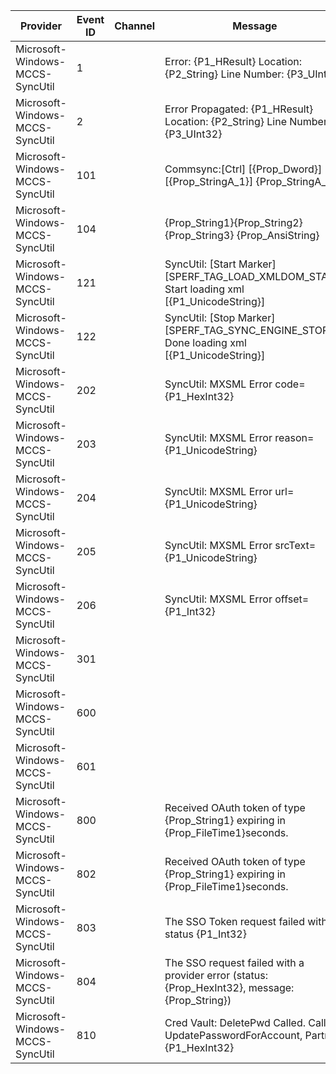 Provider                         |  Event ID  |  Channel  |  Message
---------------------------------|------------|-----------|------------------------------------------------------------------------------------------------
Microsoft-Windows-MCCS-SyncUtil  |  1         |           |  Error: {P1_HResult} Location: {P2_String} Line Number: {P3_UInt32}
Microsoft-Windows-MCCS-SyncUtil  |  2         |           |  Error Propagated: {P1_HResult} Location: {P2_String} Line Number: {P3_UInt32}
Microsoft-Windows-MCCS-SyncUtil  |  101       |           |  Commsync:[Ctrl] [{Prop_Dword}] [{Prop_StringA_1}] {Prop_StringA_2}
Microsoft-Windows-MCCS-SyncUtil  |  104       |           |  {Prop_String1}{Prop_String2}{Prop_String3} {Prop_AnsiString}
Microsoft-Windows-MCCS-SyncUtil  |  121       |           |  SyncUtil: [Start Marker] [SPERF_TAG_LOAD_XMLDOM_START] Start loading xml [{P1_UnicodeString}]
Microsoft-Windows-MCCS-SyncUtil  |  122       |           |  SyncUtil: [Stop Marker] [SPERF_TAG_SYNC_ENGINE_STOP] Done loading xml [{P1_UnicodeString}]
Microsoft-Windows-MCCS-SyncUtil  |  202       |           |  SyncUtil: MXSML Error code={P1_HexInt32}
Microsoft-Windows-MCCS-SyncUtil  |  203       |           |  SyncUtil: MXSML Error reason={P1_UnicodeString}
Microsoft-Windows-MCCS-SyncUtil  |  204       |           |  SyncUtil: MXSML Error url={P1_UnicodeString}
Microsoft-Windows-MCCS-SyncUtil  |  205       |           |  SyncUtil: MXSML Error srcText={P1_UnicodeString}
Microsoft-Windows-MCCS-SyncUtil  |  206       |           |  SyncUtil: MXSML Error offset={P1_Int32}
Microsoft-Windows-MCCS-SyncUtil  |  301       |           |
Microsoft-Windows-MCCS-SyncUtil  |  600       |           |
Microsoft-Windows-MCCS-SyncUtil  |  601       |           |
Microsoft-Windows-MCCS-SyncUtil  |  800       |           |  Received OAuth token of type {Prop_String1} expiring in {Prop_FileTime1}seconds.
Microsoft-Windows-MCCS-SyncUtil  |  802       |           |  Received OAuth token of type {Prop_String1} expiring in {Prop_FileTime1}seconds.
Microsoft-Windows-MCCS-SyncUtil  |  803       |           |  The SSO Token request failed with status {P1_Int32}
Microsoft-Windows-MCCS-SyncUtil  |  804       |           |  The SSO request failed with a provider error (status: {Prop_HexInt32}, message: {Prop_String})
Microsoft-Windows-MCCS-SyncUtil  |  810       |           |  Cred Vault: DeletePwd Called. Caller: UpdatePasswordForAccount, Partner {P1_HexInt32}